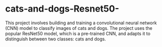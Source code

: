 # cats-and-dogs-Resnet50-
This project involves building and training a convolutional neural network (CNN) model to classify images of cats and dogs. The project uses the popular ResNet50 model, which is a pre-trained CNN, and adapts it to distinguish between two classes: cats and dogs.
